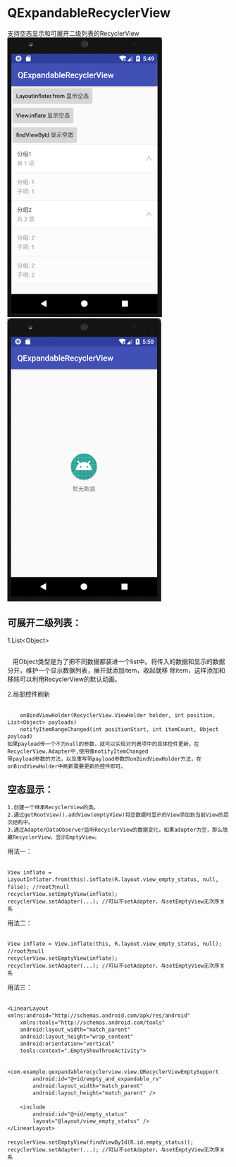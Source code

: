 # QExpandableRecyclerView
支持空态显示和可展开二级列表的RecyclerView<br>
![可展开二级列表](https://github.com/272664150/QExpandableRecyclerView/blob//master/screenshots/20180406014959.png)    ![空态显示](https://github.com/272664150/QExpandableRecyclerView/blob/master/screenshots/20180406015027.png)

可展开二级列表：
-----
1.List\<Object\>
##
    用Object类型是为了把不同数据都装进一个list中。将传入的数据和显示的数据分开，维护一个显示数据列表，展开就添加item，收起就移
    除item，这样添加和移除可以利用RecyclerView的默认动画。

2.局部控件刷新
##
        onBindViewHolder(RecyclerView.ViewHolder holder, int position, List<Object> payloads)
        notifyItemRangeChanged(int positionStart, int itemCount, Object payload)
    如果payload传一个不为null的参数，就可以实现对列表项中的具体控件更新。在RecyclerView.Adapter中,使用像notifyItemChanged
    带payload参数的方法，以及重写带payload参数的onBindViewHolder方法，在onBindViewHolder中刷新需要更新的控件即可。

空态显示：
-----
    1.创建一个继承RecyclerView的类。
    2.通过getRootView().addView(emptyView)将空数据时显示的View添加到当前View的层次结构中。
    3.通过AdapterDataObserver监听RecyclerView的数据变化，如果adapter为空，那么隐藏RecyclerView，显示EmptyView。

用法一：
##
    View inflate = LayoutInflater.from(this).inflate(R.layout.view_empty_status, null, false); //root为null
    recyclerView.setEmptyView(inflate);
    recyclerView.setAdapter(...); //可以不setAdapter，与setEmptyView无次序关系

用法二：
##
    View inflate = View.inflate(this, R.layout.view_empty_status, null); //root为null
    recyclerView.setEmptyView(inflate);
    recyclerView.setAdapter(...); //可以不setAdapter，与setEmptyView无次序关系

用法三：
##
    <LinearLayout xmlns:android="http://schemas.android.com/apk/res/android"
        xmlns:tools="http://schemas.android.com/tools"
        android:layout_width="match_parent"
        android:layout_height="wrap_content"
        android:orientation="vertical"
        tools:context=".EmptyShowThreeActivity">

        <com.example.qexpandablerecyclerview.view.QRecyclerViewEmptySupport
            android:id="@+id/empty_and_expandable_rv"
            android:layout_width="match_parent"
            android:layout_height="match_parent" />

        <include
            android:id="@+id/empty_status"
            layout="@layout/view_empty_status" />
    </LinearLayout>

    recyclerView.setEmptyView(findViewById(R.id.empty_status));
    recyclerView.setAdapter(...); //可以不setAdapter，与setEmptyView无次序关系
